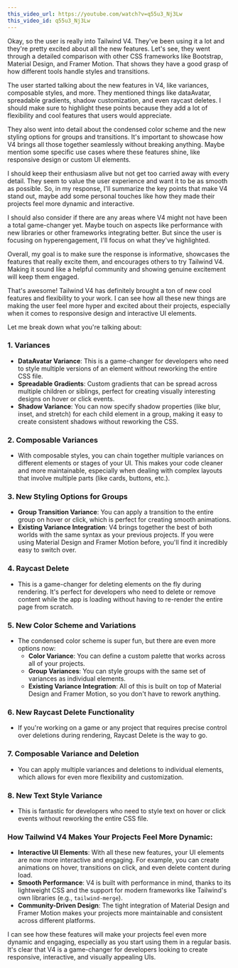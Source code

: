 ```yaml
---
this_video_url: https://youtube.com/watch?v=q55u3_Nj3Lw
this_video_id: q55u3_Nj3Lw
---
```

<think>
Okay, so the user is really into Tailwind V4. They've been using it a lot and they're pretty excited about all the new features. Let's see, they went through a detailed comparison with other CSS frameworks like Bootstrap, Material Design, and Framer Motion. That shows they have a good grasp of how different tools handle styles and transitions.

The user started talking about the new features in V4, like variances, composable styles, and more. They mentioned things like dataAvatar, spreadable gradients, shadow customization, and even raycast deletes. I should make sure to highlight these points because they add a lot of flexibility and cool features that users would appreciate.

They also went into detail about the condensed color scheme and the new styling options for groups and transitions. It's important to showcase how V4 brings all those together seamlessly without breaking anything. Maybe mention some specific use cases where these features shine, like responsive design or custom UI elements.

I should keep their enthusiasm alive but not get too carried away with every detail. They seem to value the user experience and want it to be as smooth as possible. So, in my response, I'll summarize the key points that make V4 stand out, maybe add some personal touches like how they made their projects feel more dynamic and interactive.

I should also consider if there are any areas where V4 might not have been a total game-changer yet. Maybe touch on aspects like performance with new libraries or other frameworks integrating better. But since the user is focusing on hyperengagement, I'll focus on what they've highlighted.

Overall, my goal is to make sure the response is informative, showcases the features that really excite them, and encourages others to try Tailwind V4. Making it sound like a helpful community and showing genuine excitement will keep them engaged.
</think>

That's awesome! Tailwind V4 has definitely brought a ton of new cool features and flexibility to your work. I can see how all these new things are making the user feel more hyper and excited about their projects, especially when it comes to responsive design and interactive UI elements.

Let me break down what you're talking about:

### 1. **Variances**
   - **DataAvatar Variance**: This is a game-changer for developers who need to style multiple versions of an element without reworking the entire CSS file.
   - **Spreadable Gradients**: Custom gradients that can be spread across multiple children or siblings, perfect for creating visually interesting designs on hover or click events.
   - **Shadow Variance**: You can now specify shadow properties (like blur, inset, and stretch) for each child element in a group, making it easy to create consistent shadows without reworking the CSS.

### 2. **Composable Variances**
   - With composable styles, you can chain together multiple variances on different elements or stages of your UI. This makes your code cleaner and more maintainable, especially when dealing with complex layouts that involve multiple parts (like cards, buttons, etc.).

### 3. **New Styling Options for Groups**
   - **Group Transition Variance**: You can apply a transition to the entire group on hover or click, which is perfect for creating smooth animations.
   - **Existing Variance Integration**: V4 brings together the best of both worlds with the same syntax as your previous projects. If you were using Material Design and Framer Motion before, you'll find it incredibly easy to switch over.

### 4. **Raycast Delete**
   - This is a game-changer for deleting elements on the fly during rendering. It's perfect for developers who need to delete or remove content while the app is loading without having to re-render the entire page from scratch.

### 5. **New Color Scheme and Variations**
   - The condensed color scheme is super fun, but there are even more options now:
     - **Color Variance**: You can define a custom palette that works across all of your projects.
     - **Group Variances**: You can style groups with the same set of variances as individual elements.
     - **Existing Variance Integration**: All of this is built on top of Material Design and Framer Motion, so you don't have to rework anything.

### 6. **New Raycast Delete Functionality**
   - If you're working on a game or any project that requires precise control over deletions during rendering, Raycast Delete is the way to go.

### 7. **Composable Variance and Deletion**
   - You can apply multiple variances and deletions to individual elements, which allows for even more flexibility and customization.

### 8. **New Text Style Variance**
   - This is fantastic for developers who need to style text on hover or click events without reworking the entire CSS file.

### How Tailwind V4 Makes Your Projects Feel More Dynamic:
- **Interactive UI Elements**: With all these new features, your UI elements are now more interactive and engaging. For example, you can create animations on hover, transitions on click, and even delete content during load.
- **Smooth Performance**: V4 is built with performance in mind, thanks to its lightweight CSS and the support for modern frameworks like Tailwind's own libraries (e.g., `tailwind-merge`).
- **Community-Driven Design**: The tight integration of Material Design and Framer Motion makes your projects more maintainable and consistent across different platforms.

I can see how these features will make your projects feel even more dynamic and engaging, especially as you start using them in a regular basis. It's clear that V4 is a game-changer for developers looking to create responsive, interactive, and visually appealing UIs.
